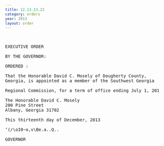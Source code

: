 ```yaml
---
title: 12.13.13.21
category: orders
year: 2013
layout: order
---
```


<pre> 

EXECUTIVE ORDER

BY THE GOVERNOR:

ORDERED :

That the Honorable David C. Mosely of Dougherty County,
Georgia, is appointed as a member of the Southwest Georgia

Regional Commission, for a term of office ending July 1, 2015.

The Honorable David C. Mosely
200 Pine Street
Albany, Georgia 31702

This thirteenth day of December, 2013

‘(/\oI0~o,v\Be.a..Q..

GOVERNOR

</pre>

